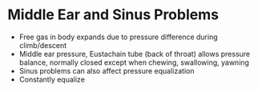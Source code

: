 # Middle Ear and Sinus Problems

* Free gas in body expands due to pressure difference during climb/descent
* Middle ear pressure, Eustachain tube (back of throat) allows pressure balance, normally closed except when chewing, swallowing, yawning
* Sinus problems can also affect pressure equalization
* Constantly equalize
